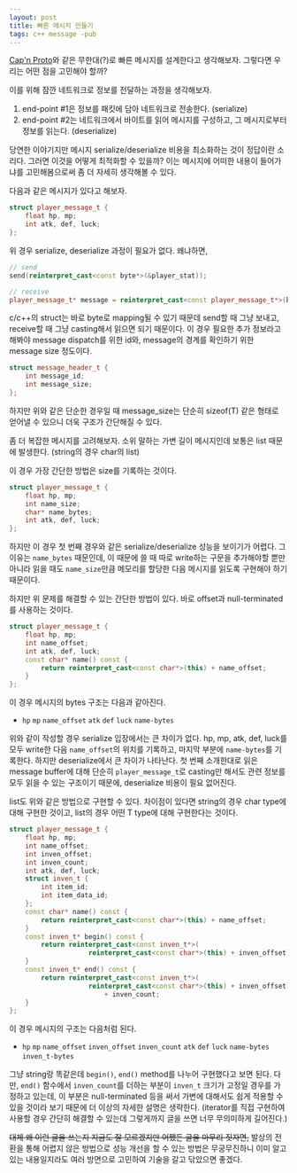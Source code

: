 ```yaml
---
layout: post
title: 빠른 메시지 만들기
tags: c++ message -pub
---
```


[Cap'n Proto](https://kentonv.github.io/capnproto/)와 같은 무한대(?)로 빠른 메시지를 설계한다고 생각해보자. 그렇다면 우리는 어떤 점을 고민해야 할까?

이를 위해 잠깐 네트워크로 정보를 전달하는 과정을 생각해보자.

1. end-point #1은 정보를 패킷에 담아 네트워크로 전송한다. (serialize)
2. end-point #2는 네트워크에서 바이트를 읽어 메시지를 구성하고, 그 메시지로부터 정보를 읽는다. (deserialize)

당연한 이야기지만 메시지 serialize/deserialize 비용을 최소화하는 것이 정답이란 소리다. 그러면 이것을 어떻게 최적화할 수 있을까? 이는 메시지에 어떠한 내용이 들어가냐를 고민해봄으로써 좀 더 자세히 생각해볼 수 있다.

다음과 같은 메시지가 있다고 해보자.

```cpp
struct player_message_t {
    float hp, mp;
    int atk, def, luck;
};
```

위 경우 serialize, deserialize 과정이 필요가 없다. 왜냐하면,

```cpp
// send
send(reinterpret_cast<const byte*>(&player_stat));

// receive
player_message_t* message = reinterpret_cast<const player_message_t*>(buffer);
```

c/c++의 struct는 바로 byte로 mapping될 수 있기 때문데 send할 때 그냥 보내고, receive할 때 그냥 casting해서 읽으면 되기 때문이다. 이 경우 필요한 추가 정보라고 해봐야 message dispatch를 위한 id와, message의 경계를 확인하기 위한 message size 정도이다.

```cpp
struct message_header_t {
    int message_id;
    int message_size;
};
```

하지만 위와 같은 단순한 경우일 때 message_size는 단순히 sizeof(T) 같은 형태로 얻어낼 수 있으니 더욱 구조가 간단해질 수 있다.

좀 더 복잡한 메시지를 고려해보자. 소위 말하는 가변 길이 메시지인데 보통은 list 때문에 발생한다. (string의 경우 char의 list)

이 경우 가장 간단한 방법은 size를 기록하는 것이다.

```cpp
struct player_message_t {
    float hp, mp;
    int name_size;
    char* name_bytes;
    int atk, def, luck; 
};
```

하지만 이 경우 첫 번째 경우와 같은 serialize/deserialize 성능을 보이기가 어렵다. 그 이유는 `name_bytes` 때문인데, 이 때문에 쓸 때 따로 write하는 구문을 추가해야할 뿐만 아니라 읽을 때도 `name_size`만큼 메모리를 할당한 다음 메시지를 읽도록 구현해야 하기 때문이다.

하지만 위 문제를 해결할 수 있는 간단한 방법이 있다. 바로 offset과 null-terminated를 사용하는 것이다.

```cpp
struct player_message_t {
    float hp, mp;
    int name_offset;
    int atk, def, luck;
    const char* name() const {
        return reinterpret_cast<const char*>(this) + name_offset;
    }
};
```

이 경우 메시지의 bytes 구조는 다음과 같아진다.

* `hp` `mp` `name_offset` `atk` `def` `luck` `name-bytes`

위와 같이 작성할 경우 serialize 입장에서는 큰 차이가 없다. hp, mp, atk, def, luck를 모두 write한 다음 `name_offset`의 위치를 기록하고, 마지막 부분에 `name-bytes`를 기록한다. 하지만 deserialize에서 큰 차이가 나타난다. 첫 번째 소개한대로 읽은 message buffer에 대해 단순히 `player_message_t`로 casting만 해서도 관련 정보를 모두 읽을 수 있는 구조이기 때문에, deserialize 비용이 필요 없어진다.

list도 위와 같은 방법으로 구현할 수 있다. 차이점이 있다면 string의 경우 char type에 대해 구현한 것이고, list의 경우 어떤 T type에 대해 구현한다는 것이다.

```cpp
struct player_message_t {
    float hp, mp;
    int name_offset;
    int inven_offset;
    int inven_count;
    int atk, def, luck;
    struct inven_t {
        int item_id;
        int item_data_id;
    };
    const char* name() const {
        return reinterpret_cast<const char*>(this) + name_offset;
    }
    const inven_t* begin() const {
        return reinterpret_cast<const inven_t*>(
                    reinterpret_cast<const char*>(this) + inven_offset);
    }
    const inven_t* end() const {
        return reinterpret_cast<const inven_t*>(
                    reinterpret_cast<const char*>(this) + inven_offset)
                        + inven_count;
    }
};
```

이 경우 메시지의 구조는 다음처럼 된다.

* `hp` `mp` `name_offset` `inven_offset` `inven_count` `atk` `def` `luck` `name-bytes` `inven_t-bytes`

그냥 string랑 똑같은데 `begin()`, `end()` method를 나누어 구현했다고 보면 된다. 다만, `end()` 함수에서 `inven_count`를 더하는 부분이 `inven_t` 크기가 고정일 경우를 가정하고 있는데, 이 부분은 null-terminated 등을 써서 가변에 대해서도 쉽게 적용할 수 있을 것이라 보기 때문에 더 이상의 자세한 설명은 생략한다. (iterator를 직접 구현하여 사용할 경우 간단히 해결할 수 있는데 그렇게까지 글을 쓰면 너무 무의미하게 길어진다.)

~~대체 왜 이런 글을 쓰는지 지금도 잘 모르겠지만 어쨌든 글을 마무리 짓자면,~~ 발상의 전환을 통해 어렵지 않은 방법으로 성능 개선을 할 수 있는 방법은 무궁무진하니 이미 알고 있는 내용일지라도 여러 방면으로 고민하여 기술을 갈고 닦았으면 좋겠다.
